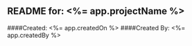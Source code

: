 README for: <%= app.projectName %>
----------------------------------
####Created: <%= app.createdOn %>
####Created By: <%= app.createdBy %>
